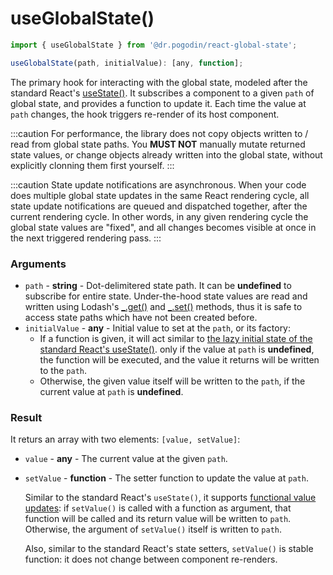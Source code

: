 # useGlobalState()
```jsx
import { useGlobalState } from '@dr.pogodin/react-global-state';

useGlobalState(path, initialValue): [any, function];
```
The primary hook for interacting with the global state, modeled after
the standard React's
[useState()](https://reactjs.org/docs/hooks-reference.html#usestate).
It subscribes a component to a given `path` of global state, and provides
a function to update it. Each time the value at `path` changes, the hook
triggers re-render of its host component.

:::caution
For performance, the library does not copy objects written to / read from
global state paths. You **MUST NOT** manually mutate returned state values,
or change objects already written into the global state, without explicitly
clonning them first yourself.
:::

:::caution
State update notifications are asynchronous. When your code does multiple
global state updates in the same React rendering cycle, all state update
notifications are queued and dispatched together, after the current
rendering cycle. In other words, in any given rendering cycle the global
state values are "fixed", and all changes becomes visible at once in the
next triggered rendering pass.
:::

### Arguments
- `path` - **string** - Dot-delimitered state path. It can be **undefined** to
  subscribe for entire state. Under-the-hood state values are read and written
  using Lodash's
  [_.get()](https://lodash.com/docs/4.17.15#get) and
  [_.set()](https://lodash.com/docs/4.17.15#set) methods, thus it is safe
  to access state paths which have not been created before.
- `initialValue` - **any** - Initial value to set at the `path`, or its
  factory:
  - If a function is given, it will act similar to
    [the lazy initial state of the standard React's useState()](https://reactjs.org/docs/hooks-reference.html#lazy-initial-state).
    only if the value at `path` is **undefined**, the function will be executed,
    and the value it returns will be written to the `path`.
  - Otherwise, the given value itself will be written to the `path`,
    if the current value at `path` is **undefined**.

### Result
It returs an array with two elements: `[value, setValue]`:
- `value` - **any** - The current value at the given `path`.
- `setValue` - **function** - The setter function to update the value at `path`.

  Similar to the standard React's `useState()`, it supports
  [functional value updates](https://reactjs.org/docs/hooks-reference.html#functional-updates):
  if `setValue()` is called with a function as argument, that function will
  be called and its return value will be written to `path`. Otherwise,
  the argument of `setValue()` itself is written to `path`.

  Also, similar to the standard React's state setters, `setValue()` is
  stable function: it does not change between component re-renders.
